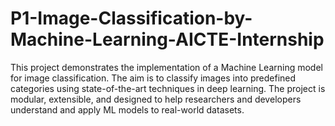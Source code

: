 # P1-Image-Classification-by-Machine-Learning-AICTE-Internship

This project demonstrates the implementation of a Machine Learning model for image classification. The aim is to classify images into predefined categories using state-of-the-art techniques in deep learning. The project is modular, extensible, and designed to help researchers and developers understand and apply ML models to real-world datasets.
